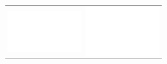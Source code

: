 <table align=“center” width=“max”>
    <tr>
        <td>
            <img src='/metrics.svg' alt=“Metrics” width=“400”>
        </td>
        <td>
            <img src='/metrics.plugin.isocalendar.fullyear.svg' alt=“Calender” width=“400">
        </td>
    </tr>
</table>

